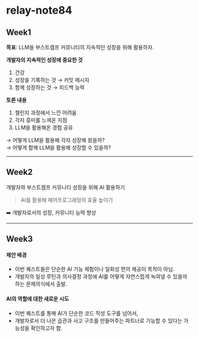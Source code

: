 # relay-note84

## Week1
**목표**: LLM을 부스트캠프 커뮤니티의 지속적인 성장을 위해 활용하자.  

**개발자의 지속적인 성장에 중요한 것**  
1) 건강
2) 성장을 기록하는 것 → 커밋 메시지
3) 함께 성장하는 것 → 피드백 능력

**토론 내용**  
1) 챌린지 과정에서 느낀 어려움
2) 각자 흥미를 느껴온 지점
3) LLM을 활용해온 경험 공유

→ 어떻게 LLM을 활용해 각자 성장해 왔을까?  
→ 어떻게 함께 LLM을 활용해 성장할 수 있을까?  

---
## Week2
개발자와 부스트캠프 커뮤니티 성장을 위해 AI 활용하기

> AI를 활용해 페어프로그래밍의 효율 높이기

➡️ 개발자로서의 성장, 커뮤니티 능력 향상

---
## Week3

#### 제안 배경
- 이번 퀘스트들은 단순한 AI 기능 체험이나 일회성 편의 제공이 목적이 아님.
- 개발자의 일상 루틴과 의사결정 과정에 AI를 어떻게 자연스럽게 녹여낼 수 있을까 하는 문제의식에서 출발.


#### AI의 역할에 대한 새로운 시도
- 이번 퀘스트를 통해 AI가 단순한 코드 작성 도구를 넘어서,
- 개발자로서 더 나은 습관과 사고 구조를 만들어주는 파트너로 기능할 수 있다는 가능성을 확인하고자 함.
